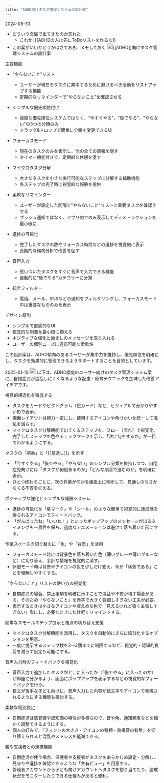 ```yaml
---
title: "ADHD向けタスク管理システムの設計案"
---
```




2024-08-30
- どういう文脈で出てきたのか忘れた
    - これか: [[ADHDの人は先にToDoリストを作るな]]
- この案がいいかどうかはさておき、メモしておく
<img src='https://scrapbox.io/api/pages/nishio/claude/icon' alt='claude.icon' height="19.5"/>[[ADHD]]向けタスク管理システムの設計案

主要機能
- "やらないこと"リスト
    - ユーザーが現在のタスクに集中するために避けるべき活動をリストアップする機能
    - 定期的なリマインダーで"やらないこと"を確認させる

- シンプルな優先順位付け
    - 複雑な優先順位システムではなく、"今すぐやる"、"後でやる"、"やらない"の3つの分類のみ
    - ドラッグ&ドロップで簡単に分類を変更できるUI

- フォーカスモード
    - 現在のタスクのみを表示し、他の全ての情報を隠す
    - タイマー機能付きで、定期的な休憩を促す

- マイクロタスク分解
    - 大きなタスクを小さな実行可能なステップに分解する補助機能
    - 各ステップの完了時に視覚的な報酬を提供

- 柔軟なリマインダー
    - ユーザーが設定した間隔で"やらないこと"リストと重要タスクを確認させる
    - プッシュ通知ではなく、アプリ内でのみ表示してディストラクションを最小限に

- 進捗の可視化
    - 完了したタスクの数やフォーカス時間などの進捗を視覚的に表示
    - 長期的な傾向分析で改善を促す

- 音声入力
    - 思いついたタスクをすぐに音声で入力できる機能
    - 自動的に"後でやる"カテゴリーに分類

- 統合フィルター
    - 電話、メール、SNSなどの通知をフィルタリングし、フォーカスモード中は重要なもののみを表示

デザイン原則
- シンプルで直感的なUI
- 視覚的な刺激を最小限に抑える
- ポジティブな強化と励ましのメッセージを取り入れる
- ユーザーの個別ニーズに適応可能な柔軟性

この設計案は、ADHD傾向のあるユーザーが集中力を維持し、優先順位を明確にし、タスクを効果的に管理できるようサポートすることを目的としています。

2025-01-10
<img src='https://scrapbox.io/api/pages/nishio/o1 Pro/icon' alt='o1 Pro.icon' height="19.5"/>
以下は、ADHD傾向のユーザー向けのタスク管理システム案に、自閉症児が混乱しにくくなるような配慮・療育テクニックを加味した改善アイデアです。

視覚的構造化を徹底する
- タスクをカードやピクトグラム（絵カード）など、ビジュアルで分かりやすい形で表示。
- 画面レイアウトは極力一定にし、使用するアイコンや色づかいを統一して混乱を減らす。
- マイクロタスク分解機能で出てくるステップを、フロー（流れ）で視覚化。完了したステップを色やチェックマークで示し、「次に何をするか」が一目でわかるようにする。

タスクの「順番」と「[[見通し]]」を示す
- 「今すぐやる」「後でやる」「やらない」のシンプル分類を維持しつつ、自閉症児向けには「タスクが何個あるのか」「どんな順番で進むのか」を明確に表示。
- ひとつ終わるごとに、次の作業が何かを画面上に明示して、見通しのなさからくる不安を抑える。

ポジティブな強化とシンプルな報酬システム
- 進捗の可視化を「星マーク」や「シール」のような簡単で視覚的に達成感を得られるアイコンでフィードバック。
- 「がんばったね」「いいね！」といったポップアップのメッセージが出るタイミングも一貫性を保ち、過度なアニメーションは避けて落ち着いた形にする。

作業スペースの切り替えに「色」や「背景」を活用
- フォーカスモード時には背景色を落ち着いた色（薄いグレーや薄いブルーなど）に切り替え、余計な情報を視覚的に消す。
- 休憩モード時は背景やアイコンの色を少しだけ変え、今が「休憩である」ことを理解しやすくする。

「やらないこと」リストの使い方の視覚化
- 自閉症児の場合、禁止事項を明確に示すことで混乱や不安が増す場合がある。そのため「やらないこと」を赤字で大きく強調しすぎない工夫が必要。
- 表示するときは小さなアイコンや控えめな色で「見えるけれど強く主張しすぎない」形にし、必要なときにだけ軽くリマインドする。

簡単なスモールステップ提示と視点の切り替え支援
- マイクロタスク分解機能を活用し、タスクを自動的にさらに細分化するオプションを用意。
- 一度に提示するステップ数を2～3個までに制限するなど、視覚的・認知的負荷を減らす設定も可能にする。

音声入力時のフィードバックを視覚化
- 音声入力で追加したタスクがどこに入ったか（「後でやる」に入ったのか）が即座に分かるよう、画面にポップアップを表示するなどの視覚的なフィードバックを行う。
- 長文が苦手な子ども向けに、音声入力した内容が絵文字やアイコンで表現されるようにする機能も検討する。

柔軟な個別設定
- 自閉症児は感覚面や認知面の特性が多様なので、音や色、通知頻度などを細かく調整できるようにする。
- 個人の好みで、「フォントの大きさ・アイコンの種類・効果音の有無」を切り替えられると混乱やストレスを軽減できる。

親や支援者との連携機能
- 自閉症児が使う場合、保護者や支援者がタスクをあらかじめ設定・分解し、見守りや進捗を確認できるような「共有ビュー」を用意する。
- 管理者アカウントから子ども向けアカウントへタスクを割り当てたり、達成状況をモニターしたりできる仕組みがあると便利。

